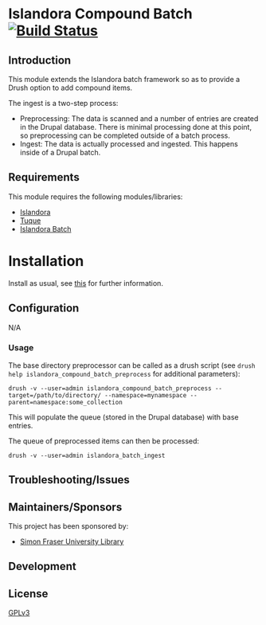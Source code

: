 # Islandora Compound Batch [![Build Status](https://travis-ci.org/discoverygarden/islandora_newspaper_batch.png?branch=7.x)](https://travis-ci.org/discoverygarden/islandora_newspaper_batch)

## Introduction

This module extends the Islandora batch framework so as to provide a Drush option to add compound items.

The ingest is a two-step process:

* Preprocessing: The data is scanned and a number of entries are created in the
  Drupal database.  There is minimal processing done at this point, so preprocessing can
  be completed outside of a batch process.
* Ingest: The data is actually processed and ingested. This happens inside of
  a Drupal batch.

## Requirements

This module requires the following modules/libraries:

* [Islandora](https://github.com/islandora/islandora)
* [Tuque](https://github.com/islandora/tuque)
* [Islandora Batch](https://github.com/Islandora/islandora_batch)


# Installation

Install as usual, see [this](https://drupal.org/documentation/install/modules-themes/modules-7) for further information.

## Configuration

N/A

### Usage

The base directory preprocessor can be called as a drush script (see `drush help islandora_compound_batch_preprocess` for additional parameters):

`drush -v --user=admin islandora_compound_batch_preprocess --target=/path/to/directory/ --namespace=mynamespace --parent=namespace:some_collection`

This will populate the queue (stored in the Drupal database) with base entries.

The queue of preprocessed items can then be processed:

`drush -v --user=admin islandora_batch_ingest`

## Troubleshooting/Issues

## Maintainers/Sponsors

This project has been sponsored by:

* [Simon Fraser University Library](http://www.lib.sfu.ca/)

## Development

## License

[GPLv3](http://www.gnu.org/licenses/gpl-3.0.txt)
